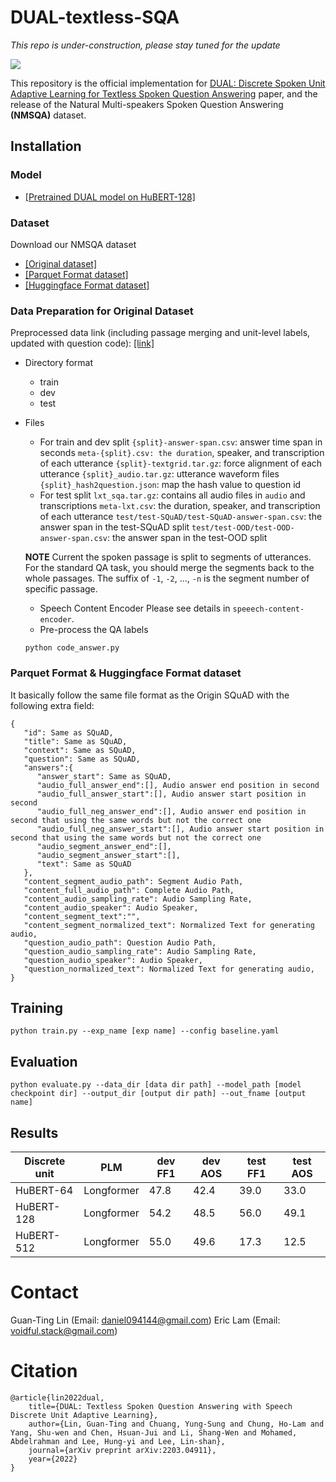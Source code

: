 # DUAL-textless-SQA
*This repo is under-construction, please stay tuned for the update*

![](https://i.imgur.com/TCtkkp3.png)

This repository is the official implementation for [DUAL: Discrete Spoken Unit Adaptive Learning for Textless Spoken Question Answering](https://arxiv.org/abs/2203.04911) paper, and the release of the Natural Multi-speakers Spoken Question Answering **(NMSQA)** dataset. 

## Installation 
### Model
* [[Pretrained DUAL model on HuBERT-128]](https://ntucc365-my.sharepoint.com/:f:/g/personal/r10942104_ntu_edu_tw/EmDnNEHsnHlBiHNDnDzTGewB38uxBiimfrsY0EPgacP9oQ?e=OPp7hP)
### Dataset
Download our NMSQA dataset
* [[Original dataset]](https://ntucc365-my.sharepoint.com/:u:/g/personal/r10942104_ntu_edu_tw/EZpxoRWns-NHoJnvaJERmDAB8WjHUf39obN4vQwQYHz73g?e=gU2GJi)
* [[Parquet Format dataset]](https://github.com/DanielLin94144/DUAL-textless-SQA/tree/main/data.parquet)
* [[Huggingface Format dataset]](https://huggingface.co/datasets/voidful/NMSQA)


### Data Preparation for Original Dataset 
Preprocessed data link (including passage merging and unit-level labels, updated with question code): [[link]](https://ntucc365-my.sharepoint.com/:f:/g/personal/r10942104_ntu_edu_tw/EqXPTZAQJcNGgWP0gLW0FngBmpWSPWEHZ0h-ukEbIleh3g?e=Qv4Bas)



* Directory format
    - train
    - dev
    - test

* Files
    * For train and dev split
    `{split}-answer-span.csv`: answer time span in seconds
    `meta-{split}.csv: the duration`, speaker, and transcription of each utterance
    `{split}-textgrid.tar.gz`: force alignment of each utterance
    `{split}_audio.tar.gz`: utterance waveform files
    `{split}_hash2question.json`: map the hash value to question id
    * For test split
    `lxt_sqa.tar.gz`: contains all audio files in `audio` and transcriptions
    `meta-lxt.csv`: the duration, speaker, and transcription of each utterance
    `test/test-SQuAD/test-SQuAD-answer-span.csv`: the answer span in the test-SQuAD split
    `test/test-OOD/test-OOD-answer-span.csv`: the answer span in the test-OOD split

    **NOTE**
    Current the spoken passage is split to segments of utterances. For the standard QA task, you should merge the segments back to the whole passages. The suffix of `-1`, `-2`, ..., `-n` is the segment number of specific passage.

    * Speech Content Encoder
    Please see details in `speeech-content-encoder`. 
    * Pre-process the QA labels 
    ```
    python code_answer.py
    ```

### Parquet Format & Huggingface Format dataset
It basically follow the same file format as the Origin SQuAD with the following extra field:
```json=
{
   "id": Same as SQuAD,
   "title": Same as SQuAD,
   "context": Same as SQuAD,
   "question": Same as SQuAD,
   "answers":{
      "answer_start": Same as SQuAD,
      "audio_full_answer_end":[], Audio answer end position in second
      "audio_full_answer_start":[], Audio answer start position in second
      "audio_full_neg_answer_end":[], Audio answer end position in second that using the same words but not the correct one
      "audio_full_neg_answer_start":[], Audio answer start position in second that using the same words but not the correct one
      "audio_segment_answer_end":[],
      "audio_segment_answer_start":[],
      "text": Same as SQuAD
   },
   "content_segment_audio_path": Segment Audio Path,
   "content_full_audio_path": Complete Audio Path,
   "content_audio_sampling_rate": Audio Sampling Rate,
   "content_audio_speaker": Audio Speaker,
   "content_segment_text":"",
   "content_segment_normalized_text": Normalized Text for generating audio,
   "question_audio_path": Question Audio Path,
   "question_audio_sampling_rate": Audio Sampling Rate,
   "question_audio_speaker": Audio Speaker,
   "question_normalized_text": Normalized Text for generating audio,
}
```

## Training 
```
python train.py --exp_name [exp name] --config baseline.yaml
```

## Evaluation
```
python evaluate.py --data_dir [data dir path] --model_path [model checkpoint dir] --output_dir [output dir path] --out_fname [output name]
```

## Results
| Discrete unit | PLM        | dev FF1 | dev AOS | test FF1 | test AOS |
|---------------|------------|---------|---------|----------|----------|
| HuBERT-64     | Longformer | 47.8    | 42.4    | 39.0     | 33.0     |
| HuBERT-128    | Longformer | 54.2    | 48.5    | 56.0     | 49.1     |
| HuBERT-512    | Longformer | 55.0    | 49.6    | 17.3     | 12.5     |

# Contact 
Guan-Ting Lin (Email: daniel094144@gmail.com)
Eric Lam (Email: voidful.stack@gmail.com)

# Citation
```
@article{lin2022dual,
    title={DUAL: Textless Spoken Question Answering with Speech Discrete Unit Adaptive Learning},
    author={Lin, Guan-Ting and Chuang, Yung-Sung and Chung, Ho-Lam and Yang, Shu-wen and Chen, Hsuan-Jui and Li, Shang-Wen and Mohamed, Abdelrahman and Lee, Hung-yi and Lee, Lin-shan},
    journal={arXiv preprint arXiv:2203.04911},
    year={2022}
}
```


